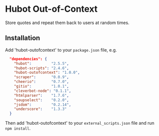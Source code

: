 # Hubot Out-of-Context

Store quotes and repeat them back to users at random times.

## Installation

Add 'hubot-outofcontext' to your `package.json` file, e.g.

```json
  "dependencies": {
    "hubot":         "2.5.5",
    "hubot-scripts": "2.4.6",
    "hubot-outofcontext": "1.0.0",
    "scraper":       "0.0.9",
    "cheerio":       "0.7.0",
    "gitio":         "1.0.1",
    "cleverbot-node": "0.1.1",
    "htmlparser":    "1.7.6",
    "soupselect":    "0.2.0",
    "jsdom":         "0.2.14",
    "underscore":    "1.3.3"
  }
```

Then add 'hubot-outofcontext' to your `external_scripts.json` file and run `npm install`.
